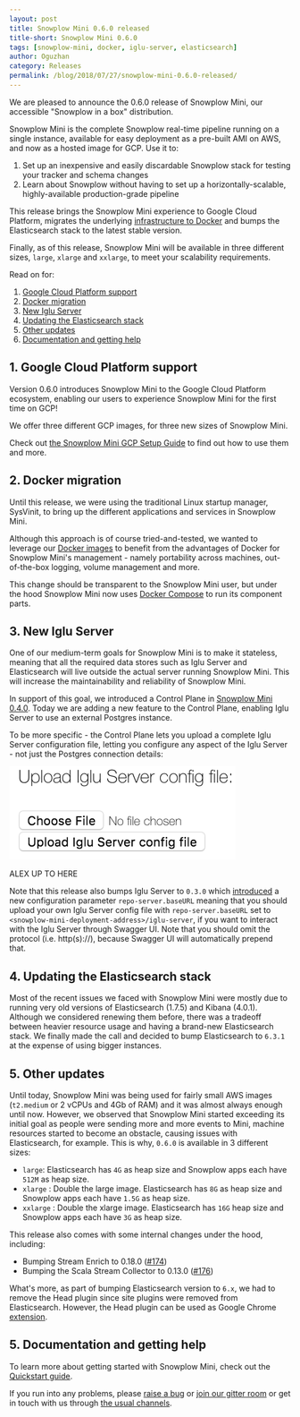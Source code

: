```yaml
---
layout: post
title: Snowplow Mini 0.6.0 released
title-short: Snowplow Mini 0.6.0
tags: [snowplow-mini, docker, iglu-server, elasticsearch]
author: Oguzhan
category: Releases
permalink: /blog/2018/07/27/snowplow-mini-0.6.0-released/
---
```


We are pleased to announce the 0.6.0 release of Snowplow Mini, our accessible "Snowplow in a box" distribution.

Snowplow Mini is the complete Snowplow real-time pipeline running on a single instance, available
for easy deployment as a pre-built AMI on AWS, and now as a hosted image for GCP. Use it to:

1. Set up an inexpensive and easily discardable Snowplow stack for testing your tracker and schema changes
2. Learn about Snowplow without having to set up a horizontally-scalable, highly-available production-grade pipeline

This release brings the Snowplow Mini experience to Google Cloud Platform, migrates the underlying
[infrastructure to Docker][docker-migration-issue] and bumps the Elasticsearch stack to the latest
stable version.

Finally, as of this release, Snowplow Mini will be available in three different sizes,
`large`, `xlarge` and `xxlarge`, to meet your scalability requirements.

Read on for:

1. [Google Cloud Platform support](#gcp-support)
2. [Docker migration](#docker-migration)
3. [New Iglu Server](#iglu-server)
4. [Updating the Elasticsearch stack](#elasticsearch)
5. [Other updates](#other-changes)
6. [Documentation and getting help](#help)

<!--more-->

<h2 id="gcp-support">1. Google Cloud Platform support</h2>

Version 0.6.0 introduces Snowplow Mini to the Google Cloud Platform ecosystem, enabling our users to experience Snowplow 
Mini for the first time on GCP!

We offer three different GCP images, for three new sizes of Snowplow Mini.

Check out [the Snowplow Mini GCP Setup Guide][setup-guide-gcp] to find out how to use them and more.

<h2 id="docker-migration">2. Docker migration</h2>

Until this release, we were using the traditional Linux startup manager, SysVinit, to
bring up the different applications and services in Snowplow Mini.

Although this approach is of course tried-and-tested, we wanted to leverage our [Docker images][snowplow-docker] to benefit from the advantages of Docker for Snowplow Mini's management - namely portability across machines, out-of-the-box logging, volume management and more.

This change should be transparent to the Snowplow Mini user, but under the hood Snowplow Mini now uses [Docker Compose][docker-compose] to run its component parts.

<h2 id="iglu-server">3. New Iglu Server</h2>

One of our medium-term goals for Snowplow Mini is to make it stateless, meaning that all the required data stores such as Iglu Server and Elasticsearch will live outside the actual server running Snowplow Mini. This will increase the maintainability and reliability of Snowplow Mini.

In support of this goal, we introduced a Control Plane in [Snowplow Mini 0.4.0][snowplow-mini-0.4.0-control-plane].
Today we are adding a new feature to the Control Plane, enabling Iglu Server to use an external Postgres instance.

To be more specific - the Control Plane lets you upload a complete Iglu Server configuration file, letting you configure any aspect of the Iglu Server - not just the Postgres connection details:

![iglu-server-conf][iglu-server-conf-img]

ALEX UP TO HERE

Note that this release also bumps Iglu Server to `0.3.0` which [introduced][iglu-server-improvements]
a new configuration parameter `repo-server.baseURL` meaning that you should upload your own
Iglu Server config file with `repo-server.baseURL` set to `<snowplow-mini-deployment-address>/iglu-server`,
if you want to interact with the Iglu Server through Swagger UI. Note that you should omit the
protocol (i.e. http(s)://), because Swagger UI will automatically prepend that.

<h2 id="elasticsearch">4. Updating the Elasticsearch stack</h2>

Most of the recent issues we faced with Snowplow Mini were mostly due to running very old versions
of Elasticsearch (1.7.5) and Kibana (4.0.1). Although we considered renewing them before, there was
a tradeoff between heavier resource usage and having a brand-new Elasticsearch stack. We finally
made the call and decided to bump Elasticsearch to `6.3.1` at the expense of using bigger
instances.

<h2 id="other-changes">5. Other updates</h2>

Until today, Snowplow Mini was being used for fairly small AWS images (`t2.medium` or 2 vCPUs and
4Gb of RAM) and it was almost always enough until now. However, we observed that Snowplow Mini
started exceeding its initial goal as people were sending more and more events to Mini, machine
resources started to become an obstacle, causing issues with Elasticsearch, for example. This is
why, `0.6.0` is available in 3 different sizes:

* `large`: Elasticsearch has `4G` as heap size and Snowplow apps each have `512M` as heap size.
* `xlarge` : Double the large image. Elasticsearch has `8G` as heap size and Snowplow apps each have `1.5G` as heap size.
* `xxlarge` : Double the xlarge image. Elasticsearch has `16G` heap size and Snowplow apps each have `3G` as heap size.

This release also comes with some internal changes under the hood, including:

* Bumping Stream Enrich to 0.18.0 ([#174][174])
* Bumping the Scala Stream Collector to 0.13.0 ([#176][176])

What's more, as part of bumping Elasticsearch version to `6.x`, we had to remove the Head plugin
since site plugins were removed from Elasticsearch. However, the Head plugin can be used as Google
Chrome [extension][head-plugin].

<h2 id="help">5. Documentation and getting help</h2>

To learn more about getting started with Snowplow Mini, check out the [Quickstart guide][quickstart].

If you run into any problems, please [raise a bug][issues] or [join our gitter room][gitter-room] or get in touch with us through [the usual channels][talk-to-us].

[docker-migration-issue]: https://github.com/snowplow/snowplow-mini/issues/23
[control-plane-doc]: https://github.com/snowplow/snowplow-mini/wiki/Control-Plane-API
[iglu-server-improvements]: https://snowplowanalytics.com/blog/2018/04/19/iglu-r9-bulls-eye-released/#server-improvements
[snowplow-mini-0.4.0-control-plane]: https://snowplowanalytics.com/blog/2017/12/21/snowplow-mini-0.4.0-released/#control-plane

[152]: https://github.com/snowplow/snowplow-mini/issues/152
[79]: https://github.com/snowplow/snowplow-mini/issues/79
[174]: https://github.com/snowplow/snowplow-mini/issues/174
[176]: https://github.com/snowplow/snowplow-mini/issues/176

[docker-compose]: https://docs.docker.com/compose/

[setup-guide-gcp]: https://github.com/snowplow/snowplow-mini/wiki/Setup-guide-GCP
[quickstart]: https://github.com/snowplow/snowplow-mini/wiki/Quickstart-guide
[issues]: https://github.com/snowplow/snowplow-mini/issues/new
[talk-to-us]: https://github.com/snowplow/snowplow/wiki/Talk-to-us
[gitter-room]: https://gitter.im/snowplow/snowplow-mini

[iglu-server-conf-img]: /assets/img/blog/2018/07/iglu-server-conf.png

[head-plugin]: https://chrome.google.com/webstore/detail/elasticsearch-head/ffmkiejjmecolpfloofpjologoblkegm

[snowplow-docker]: https://github.com/snowplow/snowplow-docker
